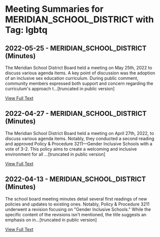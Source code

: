 # Meeting Summaries for MERIDIAN_SCHOOL_DISTRICT with Tag: lgbtq

## 2022-05-25 - MERIDIAN_SCHOOL_DISTRICT (Minutes)

The Meridian School District Board held a meeting on May 25th, 2022 to discuss various agenda items.  A key point of discussion was the adoption of an inclusive sex education curriculum. During public comment, community members expressed both support and concern regarding the curriculum's approach t...[truncated in public version]

[View Full Text](https://raw.githubusercontent.com/civiclensllc/WashingtonStateSchoolBoardExplorer/refs/heads/main/data/countries/usa/states/wa/counties/whatcom/school_boards/meridian_school_district/2022/2022-05-25-minutes.txt)

## 2022-04-27 - MERIDIAN_SCHOOL_DISTRICT (Minutes)

The Meridian School District Board held a meeting on April 27th, 2022, to discuss various agenda items. Notably, they conducted a second reading and approved Policy & Procedure 3211—Gender Inclusive Schools with a vote of 3-2. This policy aims to create a welcoming and inclusive environment for all ...[truncated in public version]

[View Full Text](https://raw.githubusercontent.com/civiclensllc/WashingtonStateSchoolBoardExplorer/refs/heads/main/data/countries/usa/states/wa/counties/whatcom/school_boards/meridian_school_district/2022/2022-04-27-minutes.txt)

## 2022-04-13 - MERIDIAN_SCHOOL_DISTRICT (Minutes)

The school board meeting minutes detail several first readings of new policies and updates to existing ones. Notably, Policy & Procedure 3211 underwent a revision focusing on "Gender Inclusive Schools." While the specific content of the revisions isn't mentioned, the title suggests an emphasis on in...[truncated in public version]

[View Full Text](https://raw.githubusercontent.com/civiclensllc/WashingtonStateSchoolBoardExplorer/refs/heads/main/data/countries/usa/states/wa/counties/whatcom/school_boards/meridian_school_district/2022/2022-04-13-minutes.txt)


